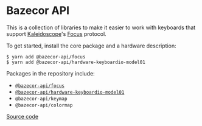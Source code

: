 Bazecor API
=============

This is a collection of libraries to make it easier to work with keyboards that support [Kaleidoscope][kaleidoscope]'s [Focus][kaleidoscope:focus] protocol.

 [kaleidoscope]: https://github.com/keyboardio/Kaleidoscope
 [kaleidoscope:focus]: https://github.com/keyboardio/Kaleidoscope/blob/master/doc/plugin/FocusSerial.md

To get started, install the core package and a hardware description:

```
$ yarn add @bazecor-api/focus
$ yarn add @bazecor-api/hardware-keyboardio-model01
```

Packages in the repository include:
 - [`@bazecor-api/focus`](focus.md)
 - [`@bazecor-api/hardware-keyboardio-model01`](hardware-keyboardio-model01.md)
 - `@bazecor-api/keymap`
 - `@bazecor-api/colormap`

[Source code](git://github.com/Dygmalab/bazecor-api)
